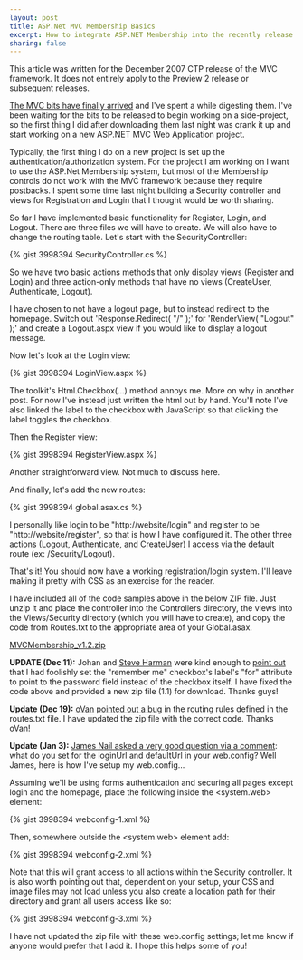 ```yaml
--- 
layout: post
title: ASP.Net MVC Membership Basics
excerpt: How to integrate ASP.NET Membership into the recently release ASP.NET MVC framework.
sharing: false
---
```


<p class="warning">This article was written for the December 2007 CTP release of the MVC framework. It does not entirely apply to the Preview 2 release or subsequent releases.</p>

[The MVC bits have finally arrived](http://asp.net/downloads/3.5-extensions/) and I've spent a while digesting them. I've been waiting for the bits to be released to begin working on a side-project, so the first thing I did after downloading them last night was crank it up and start working on a new ASP.NET MVC Web Application project.

Typically, the first thing I do on a new project is set up the authentication/authorization system. For the project I am working on I want to use the ASP.Net Membership system, but most of the Membership controls do not work with the MVC framework because they require postbacks. I spent some time last night building a Security controller and views for Registration and Login that I thought would be worth sharing.

So far I have implemented basic functionality for Register, Login, and Logout. There are three files we will have to create. We will also have to change the routing table. Let's start with the SecurityController:

{% gist 3998394 SecurityController.cs %}

So we have two basic actions methods that only display views (Register and Login) and three action-only methods that have no views (CreateUser, Authenticate, Logout).

I have chosen to not have a logout page, but to instead redirect to the homepage. Switch out 'Response.Redirect( "/" );' for 'RenderView( "Logout" );' and create a Logout.aspx view if you would like to display a logout message.

Now let's look at the Login view:

{% gist 3998394 LoginView.aspx %}

The toolkit's Html.Checkbox(...) method annoys me. More on why in another post. For now I've instead just written the html out by hand. You'll note I've also linked the label to the checkbox with JavaScript so that clicking the label toggles the checkbox.

Then the Register view:

{% gist 3998394 RegisterView.aspx %}

Another straightforward view. Not much to discuss here.

And finally, let's add the new routes:
  
{% gist 3998394 global.asax.cs %}

I personally like login to be "http://website/login" and register to be "http://website/register", so that is how I have configured it. The other three actions (Logout, Authenticate, and CreateUser) I access via the default route (ex: /Security/Logout).

That's it! You should now have a working registration/login system. I'll leave making it pretty with CSS as an exercise for the reader.

I have included all of the code samples above in the below ZIP file. Just unzip it and place the controller into the Controllers directory, the views into the Views/Security directory (which you will have to create), and copy the code from Routes.txt to the appropriate area of your Global.asax.

[MVCMembership_v1.2.zip](/custom/files/old/MVCMembership_v1.2.zip)

<a name="update-dec-11"></a>
**UPDATE (Dec 11):** Johan and [Steve Harman](http://stevenharman.net/) were kind enough to [point out](#comment-152106495) that I had foolishly set the "remember me" checkbox's label's "for" attribute to point to the password field instead of the checkbox itself. I have fixed the code above and provided a new zip file (1.1) for download. Thanks guys!

<a name="update-dec-19"></a>
**Update (Dec 19):** [oVan](http://www.superwasp.net/weblog/) [pointed out a bug](#comment-152106514) in the routing rules defined in the routes.txt file. I have updated the zip file with the correct code. Thanks oVan!

<a name="update-jan-3"></a>
**Update (Jan 3):** [James Nail asked a very good question via a comment](#comment-152106536): what do you set for the loginUrl and defaultUrl in your web.config? Well James, here is how I've setup my web.config...

Assuming we'll be using forms authentication and securing all pages except login and the homepage, place the following inside the &lt;system.web&gt; element:

{% gist 3998394 webconfig-1.xml %}

Then, somewhere outside the &lt;system.web&gt; element add:

{% gist 3998394 webconfig-2.xml %}

Note that this will grant access to all actions within the Security controller. It is also worth pointing out that, dependent on your setup, your CSS and image files may not load unless you also create a location path for their directory and grant all users access like so:

{% gist 3998394 webconfig-3.xml %}

I have not updated the zip file with these web.config settings; let me know if anyone would prefer that I add it. I hope this helps some of you!